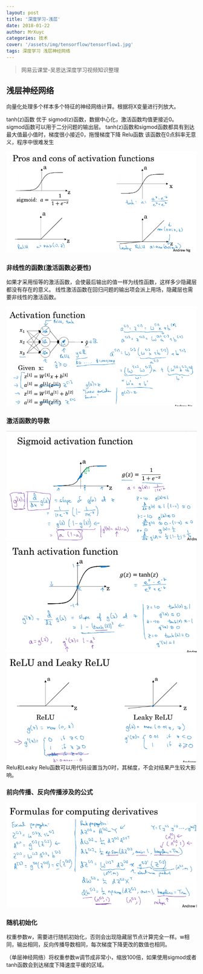 ```yaml
---
layout: post
title: '深度学习-浅层'
date: 2018-01-22
author: MrXuyc
categories: 技术
cover: '/assets/img/tensorflow/tensorflow1.jpg'
tags: 深度学习 浅层神经网络
---
```

> 网易云课堂-吴恩达深度学习视频知识整理

## 浅层神经网络

向量化处理多个样本多个特征的神经网络计算。根据将X变量进行列放大。

tanh(z)函数 优于 sigmod(z)函数，数据中心化，激活函数均值更接近0。
sigmod函数可以用于二分问题的输出层。
tanh(z)函数和sigmod函数都具有到达最大值最小值时，梯度很小接近0，拖慢梯度下降
Relu函数  该函数在0点斜率无意义，程序中很难发生

![](/assets/img/tensorflow/data/deeplearning/13.jpg)

### 非线性的函数(激活函数必要性)
如果才采用恒等的激活函数，会使最后输出的值一样为线性函数，这样多少隐藏层都没有存在的意义。
线性激活函数在回归问题的输出项会派上用场，隐藏层也需要非线性的激活函数。

![](/assets/img/tensorflow/data/deeplearning/14.jpg)

### 激活函数的导数

![](/assets/img/tensorflow/data/deeplearning/15.jpg)
![](/assets/img/tensorflow/data/deeplearning/16.jpg)
![](/assets/img/tensorflow/data/deeplearning/17.jpg)
Relu和Leaky Relu函数可以用代码设置当为0时，其梯度，不会对结果产生较大影响。

### 前向传播、反向传播涉及的公式

![](/assets/img/tensorflow/data/deeplearning/18.jpg)

### 随机初始化

权重参数w，需要进行随机初始化，否则会出现隐藏层节点计算完全一样。w相同，输出相同，反向传播导数相同，每次梯度下降更改的数值也相同。

（单层神经网络）将权重参数w调节成非常小，缩放100倍，如果使用sigmod或者tanh函数会到达梯度下降速度平缓的区域。
